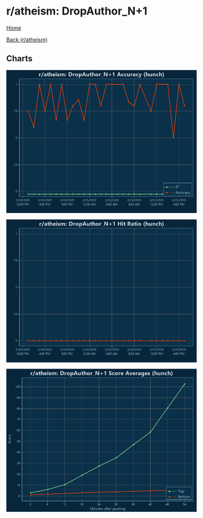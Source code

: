 # r/atheism: DropAuthor_N+1

[Home](../../index.md)

[Back (r/atheism)](../hunch_atheism.md)

## Charts

![r/atheism R² (hunch)](../../images/models/hunch_atheism_DropAuthor_N+1_Accuracy.png "r/atheism R² (hunch)")

![r/atheism Hit Ratio (hunch)](../../images/models/hunch_atheism_DropAuthor_N+1_HitRatio.png "r/atheism Hit Ratio (hunch)")

![r/atheism Score Averages (hunch)](../../images/models/hunch_atheism_DropAuthor_N+1_Scores.png "r/atheism Score Averages (hunch)")

